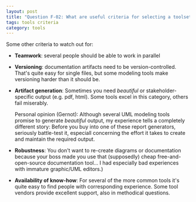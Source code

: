 ```yaml
---
layout: post
title: "Question F-02: What are useful criteria for selecting a toolset for arc42?"
tags: tools criteria
category: tools
---
```




Some other criteria to watch out for:

* **Teamwork**: several people should be able to work in parallel
* **Versioning**: documentation artifacts need to be version-controlled. That's quite easy
for single files, but some modeling tools make versioning harder than it should be.
* **Artifact generation**: Sometimes you need _beautiful_ or stakeholder-specific output (e.g. pdf, html). Some tools excel in this category, others fail miserably.

  Personal opinion (Gernot): Although several UML modeling tools promise to generate _beautiful_ output, my experience tells a completely different story: Before you buy into one of these report generators, seriously battle-test it, especiall concerning the effort it takes to create and maintain the required output.

* **Robustness**: You don't want to re-create diagrams or documentation because your boss made
you use that (supposedly) cheap free-and-open-source documentation tool... I had especially
bad experiences with immature graphic/UML editors.)
* **Availability of know-how**: For several of the more common tools it's quite easy to find people with corresponding experience. Some tool vendors provide excellent support, also in methodical questions.
